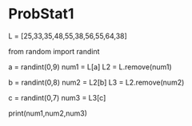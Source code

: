 # ProbStat1

L = [25,33,35,48,55,38,56,55,64,38]

from random import randint


a = randint(0,9)
num1 = L[a]
L2 = L.remove(num1)

b = randint(0,8)
num2 = L2[b]
L3 = L2.remove(num2)

c = randint(0,7)
num3 = L3[c]

print(num1,num2,num3)